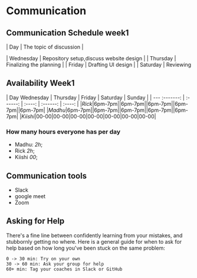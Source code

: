 # Communication

## Communication Schedule week1

| Day       | The topic of discussion                                   |

| Wednesday | Repository setup,discuss website design                   |
| Thursday  | Finalizing the planning                                   |
| Friday    | Drafting UI design                                        |
| Saturday  | Reviewing

## Availability Week1

| Day  Wednesday | Thursday | Friday | Saturday | Sunday |
| --- :-------: | :------: | :----: | :------: | :----: |
|_Rick_|6pm-7pm||6pm-7pm||6pm-7pm||6pm-7pm||6pm-7pm|
|_Madhu_|6pm-7pm||6pm-7pm||6pm-7pm||6pm-7pm||6pm-7pm|
|_Kiishi_|00-00|00-00|00-00|00-00|00-00|00-00|00-00|

### How many hours everyone has per day

- Madhu: _2h_;
- Rick _2h_;
- Kiishi _00_;

## Communication tools

- Slack
- google meet
- Zoom

## Asking for Help

There's a fine line between confidently learning from your mistakes, and
stubbornly getting no where. Here is a general guide for when to ask for help
based on how long you've been stuck on the same problem:

    0 -> 30 min: Try on your own
    30 -> 60 min: Ask your group for help
    60+ min: Tag your coaches in Slack or GitHub
